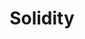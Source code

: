 ---
layout: posts_by_category
categories: solidity
title: Solidity
permalink: /category/solidity
---